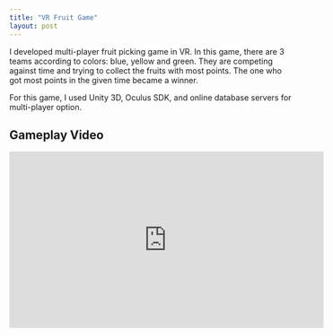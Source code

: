 ```yaml
---
title: "VR Fruit Game"
layout: post
---
```


I developed multi-player fruit picking game in VR. In this game, there are 3 teams according to colors: blue, yellow and green. They are competing against time and trying to collect the fruits with most points. The one who got most points in the given time became a winner. 


For this game, I used Unity 3D, Oculus SDK, and online database servers for multi-player option.

## Gameplay Video

<iframe width="560" height="315" src="https://www.youtube.com/embed/tdAFki15OFU" title="YouTube video player" frameborder="0" allow="accelerometer; autoplay; clipboard-write; encrypted-media; gyroscope; picture-in-picture" allowfullscreen></iframe>
